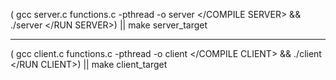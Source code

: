 (<COMPILE SERVER>
gcc server.c functions.c -pthread -o server
</COMPILE SERVER>
&&
<RUN SERVER>
./server <server-port-number>
</RUN SERVER>)
||
make server_target
--- - ---
(<COMPILE CLIENT>
gcc client.c functions.c -pthread -o client
</COMPILE CLIENT>
&&
<RUN CLIENT>
./client <client-port-number> <server-port-number>
</RUN CLIENT>)
||
make client_target

<!---While running only the client and the server, without troll binary, <server-port-number> argument of server and <client-port-number> argument of client should be the same.--->